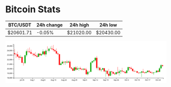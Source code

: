 # Bitcoin Stats

BTC/USDT|24h change|24h high|24h low|
|---|---|---|---|
|$20601.71|-0.05%|$21020.00|$20430.00|

<img src="./chart.svg">
